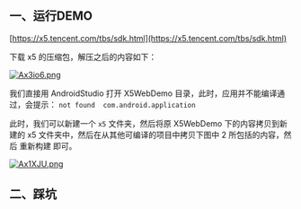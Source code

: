 ## 一、运行DEMO

[https://x5.tencent.com/tbs/sdk.html](https://x5.tencent.com/tbs/sdk.html)

下载 x5 的压缩包，解压之后的内容如下：

[![Ax3io6.png](https://s2.ax1x.com/2019/04/16/Ax3io6.png)](https://imgchr.com/i/Ax3io6)

我们直接用 AndroidStudio 打开 X5WebDemo 目录，此时，应用并不能编译通过，会提示： `not found  com.android.application `

此时，我们可以新建一个 `x5` 文件夹，然后将原 X5WebDemo 下的内容拷贝到新建的 x5 文件夹中，然后在从其他可编译的项目中拷贝下图中 2 所包括的内容，然后 重新构建 即可。

[![Ax1XJU.png](https://s2.ax1x.com/2019/04/16/Ax1XJU.png)](https://imgchr.com/i/Ax1XJU)

## 二、踩坑

